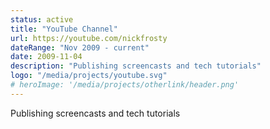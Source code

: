 ```yaml
---
status: active
title: "YouTube Channel"
url: https://youtube.com/nickfrosty
dateRange: "Nov 2009 - current"
date: 2009-11-04
description: "Publishing screencasts and tech tutorials"
logo: "/media/projects/youtube.svg"
# heroImage: '/media/projects/otherlink/header.png'
---
```


Publishing screencasts and tech tutorials
